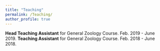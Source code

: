 ```yaml
---
title: "Teaching"
permalink: /Teaching/
author_profile: true
---
```


**Head Teaching Assistant** for General Zoology Course. Feb. 2019 - June 2019.
**Teaching Assistant** for General Zoology Course. Feb. 2018 - June 2018.
